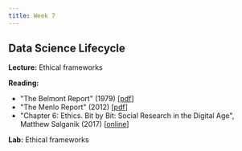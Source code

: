 ```yaml
---
title: Week 7
---
```


## Data Science Lifecycle

**Lecture:** Ethical frameworks

**Reading:**

* "The Belmont Report" (1979) [[pdf](https://www.hhs.gov/ohrp/sites/default/files/the-belmont-report-508c_FINAL.pdf)]  
* "The Menlo Report" (2012) [[pdf](http://www.caida.org/publications/papers/2012/menlo_report_actual_formatted/menlo_report_actual_formatted.pdf)]
* "Chapter 6: Ethics. Bit by Bit: Social Research in the Digital Age", Matthew Salganik (2017) [[online](https://www.bitbybitbook.com/en/1st-ed/ethics/)]

**Lab:** Ethical frameworks
